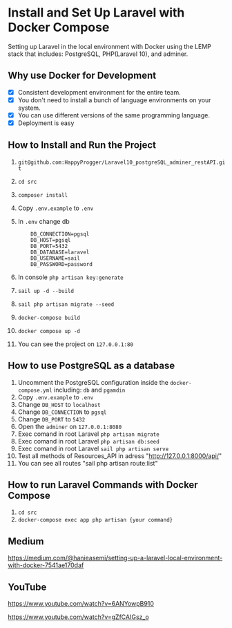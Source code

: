 # Install and Set Up Laravel with Docker Compose

Setting up Laravel in the local environment with Docker using the LEMP stack that includes: PostgreSQL, PHP(Laravel 10), and adminer.

## Why use Docker for Development

- [x] Consistent development environment for the entire team.
- [x] You don't need to install a bunch of language environments on your system.
- [x] You can use different versions of the same programming language.
- [x] Deployment is easy

## How to Install and Run the Project

1. ```git@github.com:HappyProgger/Laravel10_postgreSQL_adminer_restAPI.git```
2. ```cd src```
3. ```composer install```
4. Copy ```.env.example``` to ```.env```
5. In ```.env``` change db
    ```
        DB_CONNECTION=pgsql
        DB_HOST=pgsql
        DB_PORT=5432
        DB_DATABASE=laravel
        DB_USERNAME=sail
        DB_PASSWORD=password
    ```
7. In console ```php artisan key:generate```
10. ```sail up -d --build```
11. ```sail php artisan migrate --seed```

6. ```docker-compose build```
5. ```docker compose up -d```
6. You can see the project on ```127.0.0.1:80```


## How to use PostgreSQL as a database

1. Uncomment the PostgreSQL configuration inside the ```docker-compose.yml``` including: ```db``` and ```pgamdin```
2. Copy ```.env.example``` to ```.env```
3. Change ```DB_HOST``` to ```localhost```
4. Change ```DB_CONNECTION``` to ```pgsql```
5. Change ```DB_PORT``` to ```5432```
6. Open the ```adminer``` on ```127.0.0.1:8080```
7. Exec comand in root Laravel ```php artisan migrate ```
8. Exec comand in root Laravel ```php artisan db:seed ```
10. Exec comand in root Laravel ```sail php artisan serve```
11. Test all methods of Resources_API in adress "http://127.0.0.1:8000/api/"
12. You can see all routes "sail php artisan route:list"

## How to run Laravel Commands with Docker Compose

1. ```cd src```
2. ```docker-compose exec app php artisan {your command}``` 

## Medium

https://medium.com/@hanieasemi/setting-up-a-laravel-local-environment-with-docker-7541ae170daf

## YouTube 

https://www.youtube.com/watch?v=6ANYowpB910

https://www.youtube.com/watch?v=gZfCAIGsz_o
